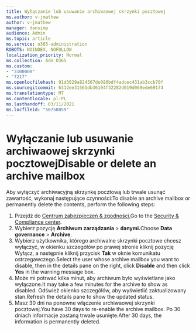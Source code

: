```yaml
---
title: Wyłączanie lub usuwanie archiwaowej skrzynki pocztowej
ms.author: v-jmathew
author: v-jmathew
manager: dansimp
audience: Admin
ms.topic: article
ms.service: o365-administration
ROBOTS: NOINDEX, NOFOLLOW
localization_priority: Normal
ms.collection: Adm_O365
ms.custom:
- "3100008"
- "7217"
ms.openlocfilehash: 91d3029a824567de080bdf4adcec431ab3ccb70f
ms.sourcegitcommit: 6312ee31561db36104f32282d019d069ede69174
ms.translationtype: MT
ms.contentlocale: pl-PL
ms.lasthandoff: 03/11/2021
ms.locfileid: "50750859"
---
```

# <a name="disable-or-delete-an-archive-mailbox"></a><span data-ttu-id="ede9a-102">Wyłączanie lub usuwanie archiwaowej skrzynki pocztowej</span><span class="sxs-lookup"><span data-stu-id="ede9a-102">Disable or delete an archive mailbox</span></span>

<span data-ttu-id="ede9a-103">Aby wyłączyć archiwacyjną skrzynkę pocztową lub trwale usunąć zawartość, wykonaj następujące czynności:</span><span class="sxs-lookup"><span data-stu-id="ede9a-103">To disable an archive mailbox or permanently delete the contents, perform the following steps:</span></span>

1. <span data-ttu-id="ede9a-104">Przejdź do [Centrum zabezpieczeń & zgodności.]( https://go.microsoft.com/fwlink/p/?linkid=2077143)</span><span class="sxs-lookup"><span data-stu-id="ede9a-104">Go to the [Security & Compliance center]( https://go.microsoft.com/fwlink/p/?linkid=2077143).</span></span>
2. <span data-ttu-id="ede9a-105">Wybierz pozycję **Archiwum zarządzania**  >  **danymi.**</span><span class="sxs-lookup"><span data-stu-id="ede9a-105">Choose **Data governance** > **Archive**.</span></span>
3. <span data-ttu-id="ede9a-106">Wybierz użytkownika, którego archiwalne skrzynki pocztowe chcesz wyłączyć, w  okienku szczegółów po prawej stronie kliknij pozycję Wyłącz, a następnie kliknij przycisk **Tak** w oknie komunikatu ostrzegawczego.</span><span class="sxs-lookup"><span data-stu-id="ede9a-106">Select the user whose archive mailbox you want to disable, then in the details pane on the right, click **Disable** and then click **Yes** in the warning message box.</span></span>
4. <span data-ttu-id="ede9a-107">Może mi potrwać kilka minut, aby archiwum było wyświetlane jako wyłączone.</span><span class="sxs-lookup"><span data-stu-id="ede9a-107">It may take a few minutes for the archive to show as disabled.</span></span> <span data-ttu-id="ede9a-108">Odśwież okienko szczegółów, aby wyświetlić zaktualizowany stan.</span><span class="sxs-lookup"><span data-stu-id="ede9a-108">Refresh the details pane to show the updated status.</span></span>
5. <span data-ttu-id="ede9a-109">Masz 30 dni na ponowne włączenie archiwaowej skrzynki pocztowej.</span><span class="sxs-lookup"><span data-stu-id="ede9a-109">You have 30 days to re-enable the archive mailbox.</span></span> <span data-ttu-id="ede9a-110">Po 30 dniach informacje zostaną trwale usunięte.</span><span class="sxs-lookup"><span data-stu-id="ede9a-110">After 30 days, the information is permanently deleted.</span></span>

